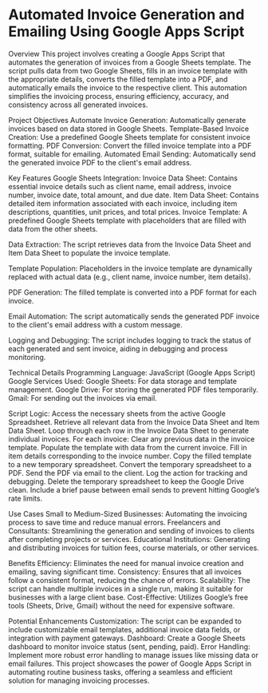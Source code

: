 # Automated Invoice Generation and Emailing Using Google Apps Script

Overview
This project involves creating a Google Apps Script that automates the generation of invoices from a Google Sheets template. The script pulls data from two Google Sheets, fills in an invoice template with the appropriate details, converts the filled template into a PDF, and automatically emails the invoice to the respective client. This automation simplifies the invoicing process, ensuring efficiency, accuracy, and consistency across all generated invoices.

Project Objectives
Automate Invoice Generation: Automatically generate invoices based on data stored in Google Sheets.
Template-Based Invoice Creation: Use a predefined Google Sheets template for consistent invoice formatting.
PDF Conversion: Convert the filled invoice template into a PDF format, suitable for emailing.
Automated Email Sending: Automatically send the generated invoice PDF to the client's email address.

Key Features
Google Sheets Integration:
Invoice Data Sheet: Contains essential invoice details such as client name, email address, invoice number, invoice date, total amount, and due date.
Item Data Sheet: Contains detailed item information associated with each invoice, including item descriptions, quantities, unit prices, and total prices.
Invoice Template: A predefined Google Sheets template with placeholders that are filled with data from the other sheets.

Data Extraction:
The script retrieves data from the Invoice Data Sheet and Item Data Sheet to populate the invoice template.

Template Population:
Placeholders in the invoice template are dynamically replaced with actual data (e.g., client name, invoice number, item details).

PDF Generation:
The filled template is converted into a PDF format for each invoice.

Email Automation:
The script automatically sends the generated PDF invoice to the client's email address with a custom message.

Logging and Debugging:
The script includes logging to track the status of each generated and sent invoice, aiding in debugging and process monitoring.

Technical Details
Programming Language: JavaScript (Google Apps Script)
Google Services Used:
Google Sheets: For data storage and template management.
Google Drive: For storing the generated PDF files temporarily.
Gmail: For sending out the invoices via email.

Script Logic:
Access the necessary sheets from the active Google Spreadsheet.
Retrieve all relevant data from the Invoice Data Sheet and Item Data Sheet.
Loop through each row in the Invoice Data Sheet to generate individual invoices.
For each invoice:
Clear any previous data in the invoice template.
Populate the template with data from the current invoice.
Fill in item details corresponding to the invoice number.
Copy the filled template to a new temporary spreadsheet.
Convert the temporary spreadsheet to a PDF.
Send the PDF via email to the client.
Log the action for tracking and debugging.
Delete the temporary spreadsheet to keep the Google Drive clean.
Include a brief pause between email sends to prevent hitting Google’s rate limits.

Use Cases
Small to Medium-Sized Businesses: Automating the invoicing process to save time and reduce manual errors.
Freelancers and Consultants: Streamlining the generation and sending of invoices to clients after completing projects or services.
Educational Institutions: Generating and distributing invoices for tuition fees, course materials, or other services.

Benefits
Efficiency: Eliminates the need for manual invoice creation and emailing, saving significant time.
Consistency: Ensures that all invoices follow a consistent format, reducing the chance of errors.
Scalability: The script can handle multiple invoices in a single run, making it suitable for businesses with a large client base.
Cost-Effective: Utilizes Google’s free tools (Sheets, Drive, Gmail) without the need for expensive software.

Potential Enhancements
Customization: The script can be expanded to include customizable email templates, additional invoice data fields, or integration with payment gateways.
Dashboard: Create a Google Sheets dashboard to monitor invoice status (sent, pending, paid).
Error Handling: Implement more robust error handling to manage issues like missing data or email failures.
This project showcases the power of Google Apps Script in automating routine business tasks, offering a seamless and efficient solution for managing invoicing processes.
